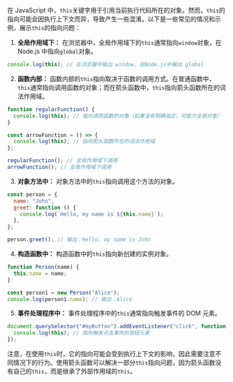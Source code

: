 在 JavaScript 中，`this`关键字用于引用当前执行代码所在的对象。然而，`this`的指向可能会因执行上下文而异，导致产生一些混淆。以下是一些常见的情况和示例，展示`this`的指向问题：

1. **全局作用域下：** 在浏览器中，全局作用域下的`this`通常指向`window`对象，在 Node.js 中指向`global`对象。

```javascript
console.log(this); // 在浏览器中输出 window，在Node.js中输出 global
```

2. **函数内部：** 函数内部的`this`指向取决于函数的调用方式。在普通函数中，`this`通常指向调用函数的对象；而在箭头函数中，`this`指向箭头函数所在的词法作用域。

```javascript
function regularFunction() {
  console.log(this); // 指向调用函数的对象（如果没有明确指定，可能为全局对象）
}

const arrowFunction = () => {
  console.log(this); // 指向箭头函数所在的词法作用域
};

regularFunction(); // 全局作用域下调用
arrowFunction(); // 全局作用域下调用
```

3. **对象方法中：** 对象方法中的`this`指向调用这个方法的对象。

```javascript
const person = {
  name: "John",
  greet: function () {
    console.log(`Hello, my name is ${this.name}`);
  },
};

person.greet(); // 输出：Hello, my name is John
```

4. **构造函数中：** 构造函数中的`this`指向新创建的实例对象。

```javascript
function Person(name) {
  this.name = name;
}

const person1 = new Person("Alice");
console.log(person1.name); // 输出：Alice
```

5. **事件处理程序中：** 事件处理程序中的`this`通常指向触发事件的 DOM 元素。

```javascript
document.querySelector("#myButton").addEventListener("click", function () {
  console.log(this); // 指向触发点击事件的按钮元素
});
```

注意，在使用`this`时，它的指向可能会受到执行上下文的影响，因此需要注意不同情况下的行为。使用箭头函数可以解决一部分`this`指向问题，因为箭头函数没有自己的`this`，而是继承了外部作用域的`this`。
